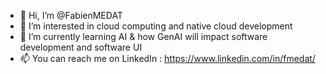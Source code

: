 - 👋 Hi, I’m @FabienMEDAT
- 👀 I’m interested in cloud computing and native cloud development
- 🌱 I’m currently learning AI & how GenAI will impact software development and software UI
- 📫 You can reach me on LinkedIn : https://www.linkedin.com/in/fmedat/

<!---
FabienMEDAT/FabienMEDAT is a ✨ special ✨ repository because its `README.md` (this file) appears on your GitHub profile.
You can click the Preview link to take a look at your changes.
--->
